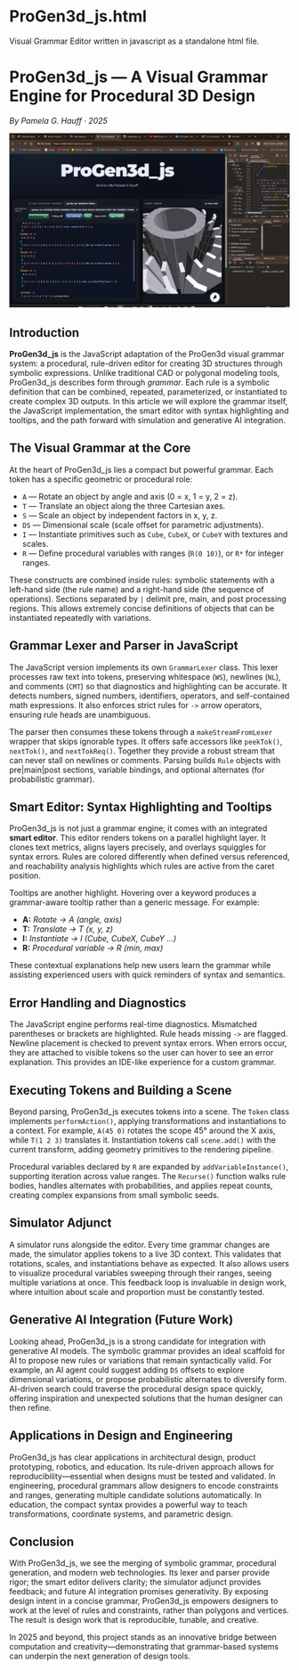 # ProGen3d_js.html
Visual Grammar Editor written in javascript as a standalone html file.
# ProGen3d_js — A Visual Grammar Engine for Procedural 3D Design
*By Pamela G. Hauff · 2025*

<div class="screenshot">
  <img title="Screenshot of ProGen3d_js.html" alt="ProGen3d_js.html" src="Screenshot 2025-08-29 220229.png">
</div>

## Introduction
**ProGen3d_js** is the JavaScript adaptation of the ProGen3d visual grammar system: a procedural, rule-driven editor for creating 3D structures through symbolic expressions. Unlike traditional CAD or polygonal modeling tools, ProGen3d_js describes form through *grammar*. Each rule is a symbolic definition that can be combined, repeated, parameterized, or instantiated to create complex 3D outputs. In this article we will explore the grammar itself, the JavaScript implementation, the smart editor with syntax highlighting and tooltips, and the path forward with simulation and generative AI integration.

## The Visual Grammar at the Core
At the heart of ProGen3d_js lies a compact but powerful grammar. Each token has a specific geometric or procedural role:

- `A` — Rotate an object by angle and axis (0 = x, 1 = y, 2 = z).
- `T` — Translate an object along the three Cartesian axes.
- `S` — Scale an object by independent factors in x, y, z.
- `DS` — Dimensional scale (scale offset for parametric adjustments).
- `I` — Instantiate primitives such as `Cube`, `CubeX`, or `CubeY` with textures and scales.
- `R` — Define procedural variables with ranges (`R(0 10)`), or `R*` for integer ranges.

These constructs are combined inside rules: symbolic statements with a left-hand side (the rule name) and a right-hand side (the sequence of operations). Sections separated by `|` delimit pre, main, and post processing regions. This allows extremely concise definitions of objects that can be instantiated repeatedly with variations.

## Grammar Lexer and Parser in JavaScript
The JavaScript version implements its own `GrammarLexer` class. This lexer processes raw text into tokens, preserving whitespace (`WS`), newlines (`NL`), and comments (`CMT`) so that diagnostics and highlighting can be accurate. It detects numbers, signed numbers, identifiers, operators, and self-contained math expressions. It also enforces strict rules for `->` arrow operators, ensuring rule heads are unambiguous.

The parser then consumes these tokens through a `makeStreamFromLexer` wrapper that skips ignorable types. It offers safe accessors like `peekTok()`, `nextTok()`, and `nextTokReq()`. Together they provide a robust stream that can never stall on newlines or comments. Parsing builds `Rule` objects with pre|main|post sections, variable bindings, and optional alternates (for probabilistic grammar).

## Smart Editor: Syntax Highlighting and Tooltips
ProGen3d_js is not just a grammar engine; it comes with an integrated **smart editor**. This editor renders tokens on a parallel highlight layer. It clones text metrics, aligns layers precisely, and overlays squiggles for syntax errors. Rules are colored differently when defined versus referenced, and reachability analysis highlights which rules are active from the caret position.

Tooltips are another highlight. Hovering over a keyword produces a grammar-aware tooltip rather than a generic message. For example:

- **A:** *Rotate → A (angle, axis)*
- **T:** *Translate → T (x, y, z)*
- **I:** *Instantiate → I (Cube, CubeX, CubeY …)*
- **R:** *Procedural variable → R (min, max)*

These contextual explanations help new users learn the grammar while assisting experienced users with quick reminders of syntax and semantics.

## Error Handling and Diagnostics
The JavaScript engine performs real-time diagnostics. Mismatched parentheses or brackets are highlighted. Rule heads missing `->` are flagged. Newline placement is checked to prevent syntax errors. When errors occur, they are attached to visible tokens so the user can hover to see an error explanation. This provides an IDE-like experience for a custom grammar.

## Executing Tokens and Building a Scene
Beyond parsing, ProGen3d_js executes tokens into a scene. The `Token` class implements `performAction()`, applying transformations and instantiations to a context. For example, `A(45 0)` rotates the scope 45° around the X axis, while `T(1 2 3)` translates it. Instantiation tokens call `scene.add()` with the current transform, adding geometry primitives to the rendering pipeline.

Procedural variables declared by `R` are expanded by `addVariableInstance()`, supporting iteration across value ranges. The `Recurse()` function walks rule bodies, handles alternates with probabilities, and applies repeat counts, creating complex expansions from small symbolic seeds.

## Simulator Adjunct
A simulator runs alongside the editor. Every time grammar changes are made, the simulator applies tokens to a live 3D context. This validates that rotations, scales, and instantiations behave as expected. It also allows users to visualize procedural variables sweeping through their ranges, seeing multiple variations at once. This feedback loop is invaluable in design work, where intuition about scale and proportion must be constantly tested.

## Generative AI Integration (Future Work)
Looking ahead, ProGen3d_js is a strong candidate for integration with generative AI models. The symbolic grammar provides an ideal scaffold for AI to propose new rules or variations that remain syntactically valid. For example, an AI agent could suggest adding `DS` offsets to explore dimensional variations, or propose probabilistic alternates to diversify form. AI-driven search could traverse the procedural design space quickly, offering inspiration and unexpected solutions that the human designer can then refine.

## Applications in Design and Engineering
ProGen3d_js has clear applications in architectural design, product prototyping, robotics, and education. Its rule-driven approach allows for reproducibility—essential when designs must be tested and validated. In engineering, procedural grammars allow designers to encode constraints and ranges, generating multiple candidate solutions automatically. In education, the compact syntax provides a powerful way to teach transformations, coordinate systems, and parametric design.

## Conclusion
With ProGen3d_js, we see the merging of symbolic grammar, procedural generation, and modern web technologies. Its lexer and parser provide rigor; the smart editor delivers clarity; the simulator adjunct provides feedback; and future AI integration promises generativity. By exposing design intent in a concise grammar, ProGen3d_js empowers designers to work at the level of rules and constraints, rather than polygons and vertices. The result is design work that is reproducible, tunable, and creative.

In 2025 and beyond, this project stands as an innovative bridge between computation and creativity—demonstrating that grammar-based systems can underpin the next generation of design tools.
